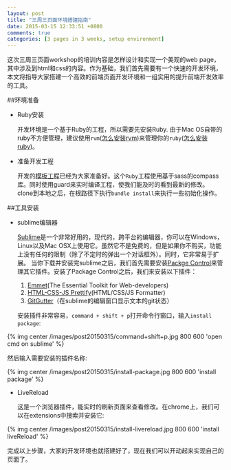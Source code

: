 ```yaml
---
layout: post
title: "三周三页面环境搭建指南"
date: 2015-03-15 12:33:51 +0800
comments: true
categories: [3 pages in 3 weeks, setup environment]
---
```


这次三周三页面workshop的培训内容是怎样设计和实现一个美观的web page，其中涉及到html和css的内容。作为基础，我们首先需要有一个快速的开发环境，本文将指导大家搭建一个高效的前端页面开发环境和一组实用的提升前端开发效率的工具。

##环境准备
- Ruby安装

  开发环境是一个基于Ruby的工程，所以需要先安装Ruby. 由于Mac OS自带的ruby不方便管理，建议使用`rvm`([怎么安装rvm](https://rvm.io/rvm/install))来管理你的`ruby`([怎么安装ruby](https://rvm.io/rubies/installing))。

- 准备开发工程

  开发的[模板工程](https://github.com/ChenLu0201/static-pages-boilerplate.git)已经为大家准备好。这个`Ruby`工程使用基于sass的compass库。同时使用guard来实时编译工程，使我们能及时的看到最新的修改。clone到本地之后，在根路径下执行`bundle install`来执行一些初始化操作。

##工具安装

- sublime编辑器

   [Sublime](http://www.sublimetext.com/3)是一个非常好用的，现代的，跨平台的编辑器，你可以在Windows，Linux以及Mac OSX上使用它。虽然它不是免费的，但是如果你不购买，功能上没有任何的限制（除了不定时的弹出一个对话框外）。同时，它非常易于扩展。
   当你下载并安装完sublime之后，我们首先需要安装[Packge Control](https://sublime.wbond.net/installation)来管理其它插件。安装了Package Control之后，我们来安装以下插件：

   1. [Emmet](http://emmet.io/)(The Essential Toolkit for Web-developers)
   2. [HTML-CSS-JS Prettify](https://github.com/victorporof/Sublime-HTMLPrettify)(HTML/CSS/JS Formatter)
   3. [GitGutter](http://www.jisaacks.com/gitgutter)（在sublime的编辑窗口显示文本的git状态）


   安装插件非常容易，`command + shift + p`打开命令行窗口，输入`install package`:

{% img center /images/post20150315/command+shift+p.jpg 800 600 'open cmd on sublime' %}

   然后输入需要安装的插件名称:

{% img center /images/post20150315/install-package.jpg 800 600 'install package' %}


- LiveReload

  这是一个浏览器插件，能实时的刷新页面来查看修改。在chrome上，我们可以在extensions中搜索并安装它:

{% img center /images/post20150315/install-livereload.jpg 800 600 'install liveReload' %}

完成以上步骤，大家的开发环境也就搭建好了，现在我们可以开动起来实现自己的页面了。